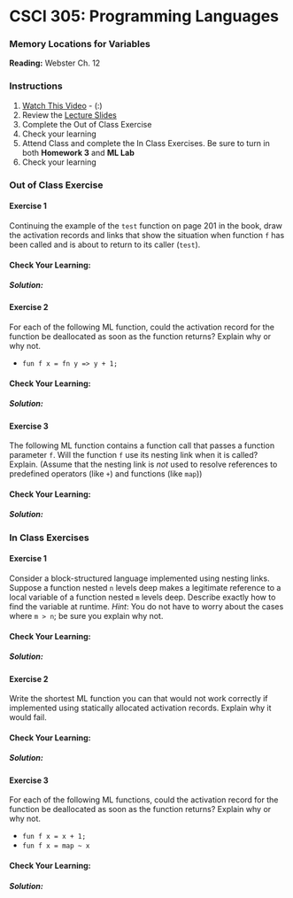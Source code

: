# CSCI 305: Programming Languages

### Memory Locations for Variables

**Reading:** Webster Ch. 12

### Instructions
1. [Watch This Video]() - (:)
2. Review the [Lecture Slides](slides/Lecture23.pdf)
3. Complete the Out of Class Exercise
4. Check your learning
5. Attend Class and complete the In Class Exercises. Be sure to turn in both **Homework 3** and **ML Lab**
6. Check your learning

### Out of Class Exercise

#### Exercise 1
Continuing the example of the `test` function on page 201 in the book, draw the activation records and links that show the situation when function `f` has been called and is about to return to its caller (`test`).

#### Check Your Learning:

##### Solution:

#### Exercise 2
For each of the following ML function, could the activation record for the function be deallocated as soon as the function returns? Explain why or why not.

- `fun f x = fn y => y + 1;`

#### Check Your Learning:

##### Solution:

#### Exercise 3
The following ML function contains a function call that passes a function parameter `f`. Will the function `f` use its nesting link when it is called? Explain. (Assume that the nesting link is *not* used to resolve references to predefined operators (like `+`) and functions (like `map`))

#### Check Your Learning:

##### Solution:

### In Class Exercises

#### Exercise 1
Consider a block-structured language implemented using nesting links. Suppose a function nested `n` levels deep makes a legitimate reference to a local variable of a function nested `m` levels deep. Describe exactly how to find the variable at runtime. *Hint*: You do not have to worry about the cases where `m > n`; be sure you explain why not.

#### Check Your Learning:

##### Solution:

#### Exercise 2
Write the shortest ML function you can that would not work correctly if implemented using statically allocated activation records. Explain why it would fail.

#### Check Your Learning:

##### Solution:

#### Exercise 3
For each of the following ML functions, could the activation record for the function be deallocated as soon as the function returns? Explain why or why not.

- `fun f x = x + 1;`
- `fun f x = map ~ x`

#### Check Your Learning:

##### Solution:
